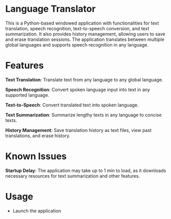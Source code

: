 # Language Translator
This is a Python-based windowed application with functionalities for text translation, speech recognition, text-to-speech conversion, and text summarization. It also provides history management, allowing users to save and erase translation sessions. The application translates between multiple global languages and supports speech recognition in any language.

# Features
**Text Translation**: Translate text from any language to any global language.

**Speech Recognition**: Convert spoken language input into text in any supported language.

**Text-to-Speech**: Convert translated text into spoken language.

**Text Summarization**: Summarize lengthy texts in any language to concise texts.

**History Management**: Save translation history as text files, view past translations, and erase history.

# Known Issues
**Startup Delay**: The application may take up to 1 min to load, as it downloads necessary resources for text summarization and other features.


# Usage
- Launch the application
